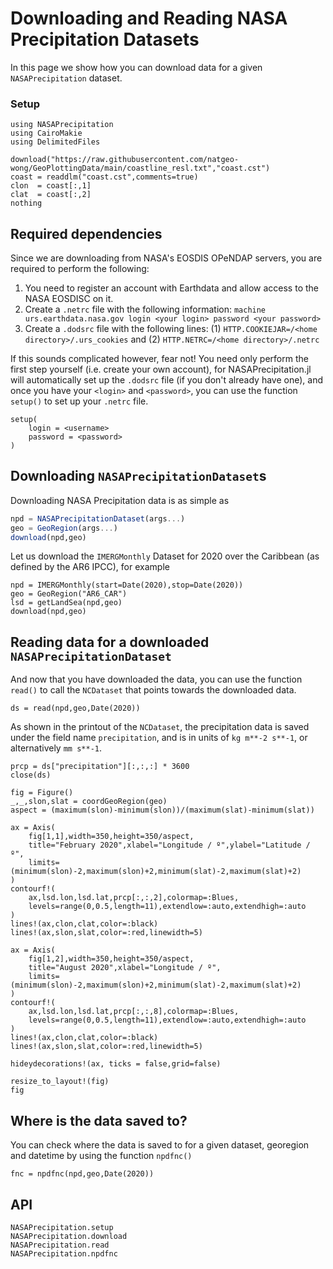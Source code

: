 # Downloading and Reading NASA Precipitation Datasets

In this page we show how you can download data for a given `NASAPrecipitation` dataset.


### Setup
```@example download
using NASAPrecipitation
using CairoMakie
using DelimitedFiles

download("https://raw.githubusercontent.com/natgeo-wong/GeoPlottingData/main/coastline_resl.txt","coast.cst")
coast = readdlm("coast.cst",comments=true)
clon  = coast[:,1]
clat  = coast[:,2]
nothing
```

## Required dependencies

Since we are downloading from NASA's EOSDIS OPeNDAP servers, you are required to perform the following:
1. You need to register an account with Earthdata and allow access to the NASA EOSDISC on it.
2. Create a `.netrc` file with the following information: `machine urs.earthdata.nasa.gov login <your login> password <your password>`
3. Create a `.dodsrc` file with the following lines: (1) `HTTP.COOKIEJAR=/<home directory>/.urs_cookies` and (2) `HTTP.NETRC=/<home directory>/.netrc`

If this sounds complicated however, fear not! You need only perform the first step yourself (i.e. create your own account), for NASAPrecipitation.jl will automatically set up the `.dodsrc` file (if you don't already have one), and once you have your `<login>` and `<password>`, you can use the function `setup()` to set up your `.netrc` file.

```
setup(
    login = <username>
    password = <password>
)
```

## Downloading `NASAPrecipitationDataset`s

Downloading NASA Precipitation data is as simple as
```julia
npd = NASAPrecipitationDataset(args...)
geo = GeoRegion(args...)
download(npd,geo)
```

Let us download the `IMERGMonthly` Dataset for 2020 over the Caribbean (as defined by the AR6 IPCC), for example

```@example download
npd = IMERGMonthly(start=Date(2020),stop=Date(2020))
geo = GeoRegion("AR6_CAR")
lsd = getLandSea(npd,geo)
download(npd,geo)
```

## Reading data for a downloaded `NASAPrecipitationDataset`

And now that you have downloaded the data, you can use the function `read()` to call the `NCDataset` that points towards the downloaded data.

```@example download
ds = read(npd,geo,Date(2020))
```

As shown in the printout of the `NCDataset`, the precipitation data is saved under the field name `precipitation`, and is in units of `kg m**-2 s**-1`, or alternatively `mm s**-1`.

```@example download
prcp = ds["precipitation"][:,:,:] * 3600
close(ds)

fig = Figure()
_,_,slon,slat = coordGeoRegion(geo)
aspect = (maximum(slon)-minimum(slon))/(maximum(slat)-minimum(slat))

ax = Axis(
    fig[1,1],width=350,height=350/aspect,
    title="February 2020",xlabel="Longitude / º",ylabel="Latitude / º",
    limits=(minimum(slon)-2,maximum(slon)+2,minimum(slat)-2,maximum(slat)+2)
)
contourf!(
    ax,lsd.lon,lsd.lat,prcp[:,:,2],colormap=:Blues,
    levels=range(0,0.5,length=11),extendlow=:auto,extendhigh=:auto
)
lines!(ax,clon,clat,color=:black)
lines!(ax,slon,slat,color=:red,linewidth=5)

ax = Axis(
    fig[1,2],width=350,height=350/aspect,
    title="August 2020",xlabel="Longitude / º",
    limits=(minimum(slon)-2,maximum(slon)+2,minimum(slat)-2,maximum(slat)+2)
)
contourf!(
    ax,lsd.lon,lsd.lat,prcp[:,:,8],colormap=:Blues,
    levels=range(0,0.5,length=11),extendlow=:auto,extendhigh=:auto
)
lines!(ax,clon,clat,color=:black)
lines!(ax,slon,slat,color=:red,linewidth=5)

hideydecorations!(ax, ticks = false,grid=false)

resize_to_layout!(fig)
fig
```

## Where is the data saved to?

You can check where the data is saved to for a given dataset, georegion and datetime by using the function `npdfnc()`

```@example download
fnc = npdfnc(npd,geo,Date(2020))
```

## API

```@docs
NASAPrecipitation.setup
NASAPrecipitation.download
NASAPrecipitation.read
NASAPrecipitation.npdfnc
```